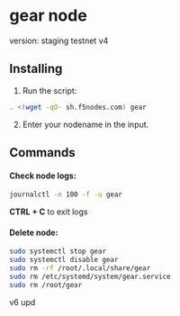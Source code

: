 # gear node

version: staging testnet v4

## Installing

1. Run the script:

```sh
. <(wget -qO- sh.f5nodes.com) gear
```

2. Enter your nodename in the input.

## Commands

#### Check node logs:

```sh
journalctl -n 100 -f -u gear
```

**CTRL + C** to exit logs

#### Delete node:

```sh
sudo systemctl stop gear
sudo systemctl disable gear
sudo rm -rf /root/.local/share/gear
sudo rm /etc/systemd/system/gear.service
sudo rm /root/gear
```

v6 upd
